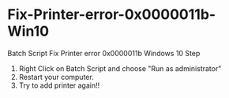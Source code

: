 # Fix-Printer-error-0x0000011b-Win10
Batch Script Fix Printer error 0x0000011b Windows 10
Step
1. Right Click on Batch Script and choose "Run as administrator"
2. Restart your computer.
3. Try to add printer again!!

